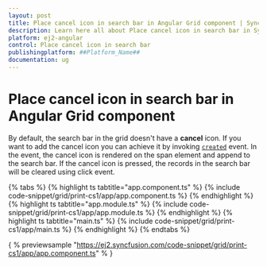 ```yaml
---
layout: post
title: Place cancel icon in search bar in Angular Grid component | Syncfusion
description: Learn here all about Place cancel icon in search bar in Syncfusion ##Platform_Name## Grid component of Syncfusion Essential JS 2 and more.
platform: ej2-angular
control: Place cancel icon in search bar 
publishingplatform: ##Platform_Name##
documentation: ug
---
```


# Place cancel icon in search bar in Angular Grid component

By default, the search bar in the grid doesn't have a **cancel** icon. If you want to add the cancel icon you can achieve it by invoking [`created`](https://ej2.syncfusion.com/javascript/documentation/api/grid/#created) event. In the event, the cancel icon is rendered on the span element and append to the search bar. If the cancel icon is pressed, the records in the search bar will be cleared using click event.

{% tabs %}
{% highlight ts tabtitle="app.component.ts" %}
{% include code-snippet/grid/print-cs1/app/app.component.ts %}
{% endhighlight %}
{% highlight ts tabtitle="app.module.ts" %}
{% include code-snippet/grid/print-cs1/app/app.module.ts %}
{% endhighlight %}
{% highlight ts tabtitle="main.ts" %}
{% include code-snippet/grid/print-cs1/app/main.ts %}
{% endhighlight %}
{% endtabs %}
  
{ % previewsample "https://ej2.syncfusion.com/code-snippet/grid/print-cs1/app/app.component.ts" % }
